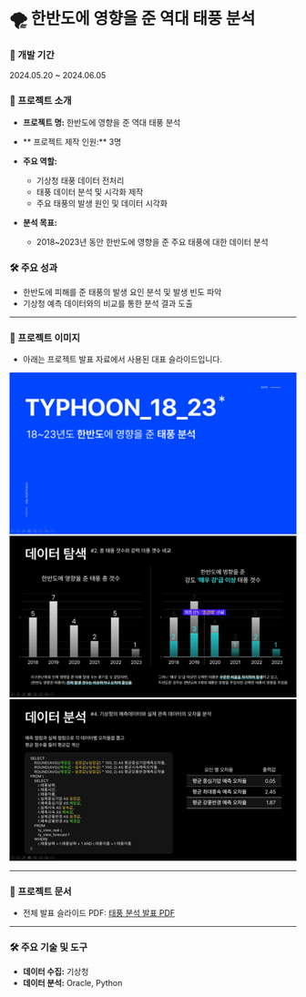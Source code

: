 # 🌪️ 한반도에 영향을 준 역대 태풍 분석

### 📅 개발 기간
2024.05.20 ~ 2024.06.05  

### 🌟 프로젝트 소개
- **프로젝트 명:** 한반도에 영향을 준 역대 태풍 분석
- ** 프로젝트 제작 인원:** 3명

- **주요 역할:** 
  - 기상청 태풍 데이터 전처리  
  - 태풍 데이터 분석 및 시각화 제작
  - 주요 태풍의 발생 원인 및 데이터 시각화   

- **분석 목표:**  
  - 2018~2023년 동안 한반도에 영향을 준 주요 태풍에 대한 데이터 분석   

### 🛠 주요 성과
- 한반도에 피해를 준 태풍의 발생 요인 분석 및 발생 빈도 파악
- 기상청 예측 데이터와의 비교를 통한 분석 결과 도출
---

### 🌟 프로젝트 이미지
- 아래는 프로젝트 발표 자료에서 사용된 대표 슬라이드입니다.

<img src="./태풍.png" alt="태풍 분석 슬라이드" width="600">
<img src="./태풍분석1.png" alt="태풍 분석 슬라이드" width="600">
<img src="./태풍분석2.png" alt="태풍 분석 슬라이드" width="600">

---

### 🔗 프로젝트 문서
- 전체 발표 슬라이드 PDF: [태풍 분석 발표 PDF](./태풍_분석.pdf)

---

### 🛠 주요 기술 및 도구
- **데이터 수집:** 기상청  
- **데이터 분석:** Oracle, Python  

